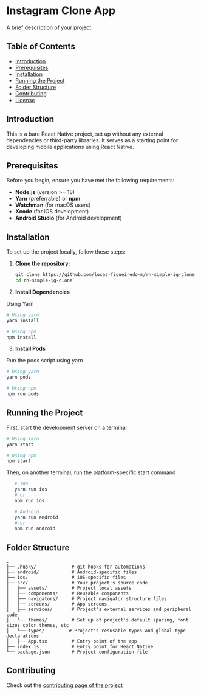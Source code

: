 # Instagram Clone App

A brief description of your project.

## Table of Contents

- [Introduction](#introduction)
- [Prerequisites](#prerequisites)
- [Installation](#installation)
- [Running the Project](#running-the-project)
- [Folder Structure](#folder-structure)
- [Contributing](#contributing)
- [License](#license)

## Introduction

This is a bare React Native project, set up without any external dependencies or third-party libraries. It serves as a starting point for developing mobile applications using React Native.

## Prerequisites

Before you begin, ensure you have met the following requirements:

- **Node.js** (version >= 18)
- **Yarn** (preferrable) or **npm**
- **Watchman** (for macOS users)
- **Xcode** (for iOS development)
- **Android Studio** (for Android development)

## Installation

To set up the project locally, follow these steps:

1. **Clone the repository:**

   ```bash
   git clone https://github.com/lucas-figueiredo-m/rn-simple-ig-clone
   cd rn-simple-ig-clone
   ```

2. **Install Dependencies**

Using Yarn

```bash
# Using yarn
yarn install

# Using npm
npm install
```

3. **Install Pods**

Run the pods script using yarn

```bash
# Using yarn
yarn pods

# Using npm
npm run pods
```

## Running the Project

First, start the development server on a terminal

```bash
# Using Yarn
yarn start

# Using npm
npm start
```

Then, on another terminal, run the platform-specific start command

```bash
   # iOS
   yarn run ios
   # or
   npm run ios

   # Android
   yarn run android
   # or
   npm run android
```

## Folder Structure

```plaintext
.
├── .husky/             # git hooks for automations
├── android/            # Android-specific files
├── ios/                # iOS-specific files
├── src/                # Your project's source code
│   ├── assets/         # Project local assets
│   ├── components/     # Reusable components
│   ├── navigators/     # Project navigator structure files
│   ├── screens/        # App screens
│   ├── services/       # Project's external services and peripheral code
│   └── themes/         # Set up of project's default spacing, font sizes color themes, etc
│   └── types/         # Project's resusable types and global type declarations
│   ├── App.tsx         # Entry point of the app
├── index.js            # Entry point for React Native
└── package.json        # Project configuration file

```

## Contributing

Check out the [contributing page of the project](https://github.com/lucas-figueiredo-m/rn-simple-ig-clone/blob/main/CONTRIBUTING.md)
